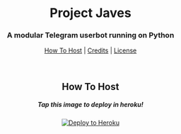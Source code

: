 <h1 align="center">Project Javes</h1>
<h3 align="center">A modular Telegram userbot running on Python </h3>
<p align="center"><a href="#how-to-host">How To Host</a> | <a href="#credits">Credits</a> | <a href="#license">License</a></p>
<p align="center">&nbsp;</p>
<h2 align="center">How To Host</h2>
<h5 align="center">Tap this image to deploy in heroku!</h5>
<p align="center"><a href="https://heroku.com/deploy"> <img src="https://www.vippng.com/png/full/5-53176_baby-groot-png-image-background-groot-reading-book.png" alt="Deploy to Heroku" /></a></p>
